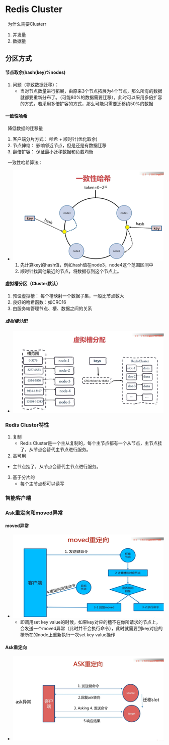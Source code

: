 # Redis Cluster
&nbsp;&nbsp;为什么需要Clusterr
1. 并发量
2. 数据量

## 分区方式
#### 节点取余(hash(key)%nodes)
1. 问题（导致数据迁移）：
    - 当对节点数量进行拓展，由原来3个节点拓展为4个节点，那么所有的数据就都要重新分布了。（可能80%的数据需要迁移），此时可以采用多倍扩容的方式，若采用多倍扩容的方式，那么可能只需要迁移约50%的数据

#### 一致性哈希
&nbsp;&nbsp;降低数据的迁移量
1. 客户端分片方式： 哈希 + 顺时针(优化取余)
2. 节点伸缩： 影响邻近节点，但是还是有数据迁移
3. 翻倍扩容： 保证最小迁移数据和负载均衡

&nbsp;&nbsp;一致性哈希算法：
+ <img src="./pics/redis-cluster-003.png"/>

   1. 先计算key的hash值，例如hash值在node3，node4这个范围区间中
   2. 顺时针找离他最近的节点，将数据存到这个节点上。


#### 虚拟槽分区（Cluster默认）
1. 预设虚拟槽： 每个槽映射一个数据子集，一般比节点数大
2. 良好的哈希函数：如CRC16
3. 由服务端管理节点、槽、数据之间的关系

##### 虚拟槽分配
- <img src="./pics/redis-cluster-001.png"/>


### Redis Cluster特性
1. 复制
    - Redis Cluster是一个主从复制的，每个主节点都有一个从节点，主节点挂了，从节点会替代主节点进行服务。
2.  高可用
   - 主节点挂了，从节点会替代主节点进行服务。

3. 基于分片的
   - 每个主节点都可以读写


### 智能客户端


### Ask重定向和moved异常
#### moved异常
- <img src="./pics/redis-cluster_005.png"/>

   + 即调用set key value的时候，如果key对应的槽不在你所请求的节点上，会发送一个moved异常（此时并不会执行命令），此时就需要到key对应的槽所在的node上重新执行一次set key value操作

#### Ask重定向
- <img src="./pics/redis-cluster_006.png"/> 
